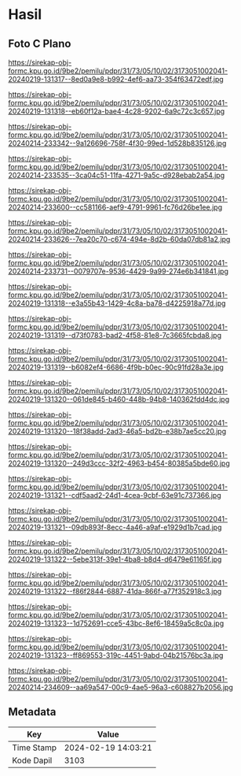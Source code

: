 # Hasil

## Foto C Plano

https://sirekap-obj-formc.kpu.go.id/9be2/pemilu/pdpr/31/73/05/10/02/3173051002041-20240219-131317--8ed0a9e8-b992-4ef6-aa73-354f63472edf.jpg

https://sirekap-obj-formc.kpu.go.id/9be2/pemilu/pdpr/31/73/05/10/02/3173051002041-20240219-131318--eb60f12a-bae4-4c28-9202-6a9c72c3c657.jpg

https://sirekap-obj-formc.kpu.go.id/9be2/pemilu/pdpr/31/73/05/10/02/3173051002041-20240214-233342--9a126696-758f-4f30-99ed-1d528b835126.jpg

https://sirekap-obj-formc.kpu.go.id/9be2/pemilu/pdpr/31/73/05/10/02/3173051002041-20240214-233535--3ca04c51-11fa-4271-9a5c-d928ebab2a54.jpg

https://sirekap-obj-formc.kpu.go.id/9be2/pemilu/pdpr/31/73/05/10/02/3173051002041-20240214-233600--cc581166-aef9-4791-9961-fc76d26be1ee.jpg

https://sirekap-obj-formc.kpu.go.id/9be2/pemilu/pdpr/31/73/05/10/02/3173051002041-20240214-233626--7ea20c70-c674-494e-8d2b-60da07db81a2.jpg

https://sirekap-obj-formc.kpu.go.id/9be2/pemilu/pdpr/31/73/05/10/02/3173051002041-20240214-233731--0079707e-9536-4429-9a99-274e6b341841.jpg

https://sirekap-obj-formc.kpu.go.id/9be2/pemilu/pdpr/31/73/05/10/02/3173051002041-20240219-131318--e3a55b43-1429-4c8a-ba78-d4225918a77d.jpg

https://sirekap-obj-formc.kpu.go.id/9be2/pemilu/pdpr/31/73/05/10/02/3173051002041-20240219-131319--d73f0783-bad2-4f58-81e8-7c3665fcbda8.jpg

https://sirekap-obj-formc.kpu.go.id/9be2/pemilu/pdpr/31/73/05/10/02/3173051002041-20240219-131319--b6082ef4-6686-4f9b-b0ec-90c91fd28a3e.jpg

https://sirekap-obj-formc.kpu.go.id/9be2/pemilu/pdpr/31/73/05/10/02/3173051002041-20240219-131320--061de845-b460-448b-94b8-140362fdd4dc.jpg

https://sirekap-obj-formc.kpu.go.id/9be2/pemilu/pdpr/31/73/05/10/02/3173051002041-20240219-131320--18f38add-2ad3-46a5-bd2b-e38b7ae5cc20.jpg

https://sirekap-obj-formc.kpu.go.id/9be2/pemilu/pdpr/31/73/05/10/02/3173051002041-20240219-131320--249d3ccc-32f2-4963-b454-80385a5bde60.jpg

https://sirekap-obj-formc.kpu.go.id/9be2/pemilu/pdpr/31/73/05/10/02/3173051002041-20240219-131321--cdf5aad2-24d1-4cea-9cbf-63e91c737366.jpg

https://sirekap-obj-formc.kpu.go.id/9be2/pemilu/pdpr/31/73/05/10/02/3173051002041-20240219-131321--09db893f-8ecc-4a46-a9af-e1929d1b7cad.jpg

https://sirekap-obj-formc.kpu.go.id/9be2/pemilu/pdpr/31/73/05/10/02/3173051002041-20240219-131322--5ebe313f-39e1-4ba8-b8d4-d6479e61165f.jpg

https://sirekap-obj-formc.kpu.go.id/9be2/pemilu/pdpr/31/73/05/10/02/3173051002041-20240219-131322--f86f2844-6887-41da-866f-a77f352918c3.jpg

https://sirekap-obj-formc.kpu.go.id/9be2/pemilu/pdpr/31/73/05/10/02/3173051002041-20240219-131323--1d752691-cce5-43bc-8ef6-18459a5c8c0a.jpg

https://sirekap-obj-formc.kpu.go.id/9be2/pemilu/pdpr/31/73/05/10/02/3173051002041-20240219-131323--ff869553-319c-4451-9abd-04b21576bc3a.jpg

https://sirekap-obj-formc.kpu.go.id/9be2/pemilu/pdpr/31/73/05/10/02/3173051002041-20240214-234609--aa69a547-00c9-4ae5-96a3-c608827b2056.jpg


## Metadata

| Key        | Value               |
| ---------- | ------------------- |
| Time Stamp | 2024-02-19 14:03:21 |
| Kode Dapil | 3103                |




